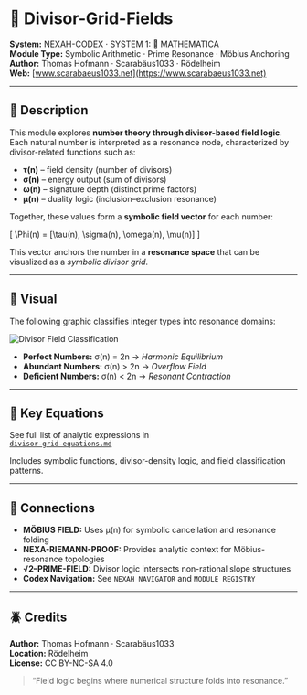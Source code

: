 # 🧮 Divisor-Grid-Fields

**System:** NEXAH-CODEX · SYSTEM 1: 🔷 MATHEMATICA  
**Module Type:** Symbolic Arithmetic · Prime Resonance · Möbius Anchoring  
**Author:** Thomas Hofmann · Scarabäus1033 · Rödelheim  
**Web:** [www.scarabaeus1033.net](https://www.scarabaeus1033.net)

---

## 📘 Description

This module explores **number theory through divisor-based field logic**.  
Each natural number is interpreted as a resonance node, characterized by divisor-related functions such as:

- **τ(n)** – field density (number of divisors)  
- **σ(n)** – energy output (sum of divisors)  
- **ω(n)** – signature depth (distinct prime factors)  
- **μ(n)** – duality logic (inclusion–exclusion resonance)

Together, these values form a **symbolic field vector** for each number:

\[
\Phi(n) = [\tau(n), \sigma(n), \omega(n), \mu(n)]
\]

This vector anchors the number in a **resonance space** that can be visualized as a *symbolic divisor grid*.

---

## 🎨 Visual

The following graphic classifies integer types into resonance domains:

![Divisor Field Classification](./Divisor%20Field%20Classification.jpg)

- **Perfect Numbers:** σ(n) = 2n → *Harmonic Equilibrium*  
- **Abundant Numbers:** σ(n) > 2n → *Overflow Field*  
- **Deficient Numbers:** σ(n) < 2n → *Resonant Contraction*

---

## 🔢 Key Equations

See full list of analytic expressions in  
[`divisor-grid-equations.md`](./divisor-grid-equations.md)

Includes symbolic functions, divisor-density logic, and field classification patterns.

---

## 🧭 Connections

- **MÖBIUS FIELD:** Uses μ(n) for symbolic cancellation and resonance folding  
- **NEXA-RIEMANN-PROOF:** Provides analytic context for Möbius-resonance topologies  
- **√2–PRIME-FIELD:** Divisor logic intersects non-rational slope structures  
- **Codex Navigation:** See `NEXAH NAVIGATOR` and `MODULE REGISTRY`

---

## 🪲 Credits

**Author:** Thomas Hofmann · Scarabäus1033  
**Location:** Rödelheim  
**License:** CC BY-NC-SA 4.0

> “Field logic begins where numerical structure folds into resonance.”
